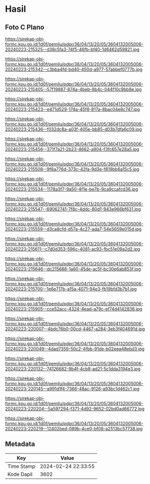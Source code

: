 # Hasil

## Foto C Plano

https://sirekap-obj-formc.kpu.go.id/1d0f/pemilu/pdpr/36/04/13/20/05/3604132005006-20240223-215325--d38c5fa3-74f5-46fb-bf40-1d6462d59821.jpg

https://sirekap-obj-formc.kpu.go.id/1d0f/pemilu/pdpr/36/04/13/20/05/3604132005006-20240223-215342--c3bba4fd-bd40-450d-a977-57abbef0777b.jpg

https://sirekap-obj-formc.kpu.go.id/1d0f/pemilu/pdpr/36/04/13/20/05/3604132005006-20240223-215405--57f19887-874a-4beb-8b4c-044f10c9bb8e.jpg

https://sirekap-obj-formc.kpu.go.id/1d0f/pemilu/pdpr/36/04/13/20/05/3604132005006-20240223-215423--e471d529-174a-45f8-817a-8bac04e8c747.jpg

https://sirekap-obj-formc.kpu.go.id/1d0f/pemilu/pdpr/36/04/13/20/05/3604132005006-20240223-215436--f032dc8a-a03f-405e-bb85-d03b7dfa6c09.jpg

https://sirekap-obj-formc.kpu.go.id/1d0f/pemilu/pdpr/36/04/13/20/05/3604132005006-20240223-215456--371f7a21-2b23-4662-a904-f3fc657e28a5.jpg

https://sirekap-obj-formc.kpu.go.id/1d0f/pemilu/pdpr/36/04/13/20/05/3604132005006-20240223-215508--9f8a776d-373c-42fa-9d3e-f819bb6a15c5.jpg

https://sirekap-obj-formc.kpu.go.id/1d0f/pemilu/pdpr/36/04/13/20/05/3604132005006-20240223-215534--1178a3f7-9a50-4f1e-be7b-9ca9ccafcd36.jpg

https://sirekap-obj-formc.kpu.go.id/1d0f/pemilu/pdpr/36/04/13/20/05/3604132005006-20240223-215547--69062741-7f8c-4ddc-80d1-943e966bf631.jpg

https://sirekap-obj-formc.kpu.go.id/1d0f/pemilu/pdpr/36/04/13/20/05/3604132005006-20240223-215559--d3ca8cfd-d57a-4c27-ada7-54e5659e015d.jpg

https://sirekap-obj-formc.kpu.go.id/1d0f/pemilu/pdpr/36/04/13/20/05/3604132005006-20240223-215611--c7d0d353-596c-4081-ac93-fbc51e09a2d2.jpg

https://sirekap-obj-formc.kpu.go.id/1d0f/pemilu/pdpr/36/04/13/20/05/3604132005006-20240223-215646--dc215688-1a60-45de-ac5f-bc30e6ab853f.jpg

https://sirekap-obj-formc.kpu.go.id/1d0f/pemilu/pdpr/36/04/13/20/05/3604132005006-20240223-215700--1e6e717b-a15a-4071-94e3-fb19bfd3b7b1.jpg

https://sirekap-obj-formc.kpu.go.id/1d0f/pemilu/pdpr/36/04/13/20/05/3604132005006-20240223-215905--cce52acc-4324-4ead-a79c-ef74d4142836.jpg

https://sirekap-obj-formc.kpu.go.id/1d0f/pemilu/pdpr/36/04/13/20/05/3604132005006-20240223-220007--4bdc76b0-00cd-4467-a284-3eb3f404691d.jpg

https://sirekap-obj-formc.kpu.go.id/1d0f/pemilu/pdpr/36/04/13/20/05/3604132005006-20240223-220049--4dad7359-50c2-4fbb-91de-b02eea48ebd3.jpg

https://sirekap-obj-formc.kpu.go.id/1d0f/pemilu/pdpr/36/04/13/20/05/3604132005006-20240223-220132--74126682-9b4f-4cb8-ad21-5c1dda3194e3.jpg

https://sirekap-obj-formc.kpu.go.id/1d0f/pemilu/pdpr/36/04/13/20/05/3604132005006-20240223-220145--a991d1f4-7366-48ac-9126-a93bc1d462c1.jpg

https://sirekap-obj-formc.kpu.go.id/1d0f/pemilu/pdpr/36/04/13/20/05/3604132005006-20240223-220204--5a597294-f371-4d92-9652-02bd0ad66772.jpg

https://sirekap-obj-formc.kpu.go.id/1d0f/pemilu/pdpr/36/04/13/20/05/3604132005006-20240223-220219--12402bed-089b-4ce0-bf08-a2513bc57738.jpg


## Metadata

| Key        | Value               |
| ---------- | ------------------- |
| Time Stamp | 2024-02-24 22:33:55 |
| Kode Dapil | 3602                |



